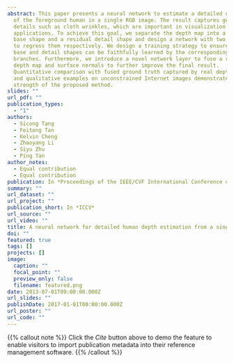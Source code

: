 ```yaml
---
abstract: This paper presents a neural network to estimate a detailed depth map
  of the foreground human in a single RGB image. The result captures geometry
  details such as cloth wrinkles, which are important in visualization
  applications. To achieve this goal, we separate the depth map into a smooth
  base shape and a residual detail shape and design a network with two branches
  to regress them respectively. We design a training strategy to ensure both
  base and detail shapes can be faithfully learned by the corresponding network
  branches. Furthermore, we introduce a novel network layer to fuse a rough
  depth map and surface normals to further improve the final result.
  Quantitative comparison with fused ground truth captured by real depth cameras
  and qualitative examples on unconstrained Internet images demonstrate the
  strength of the proposed method.
slides: ""
url_pdf: ""
publication_types:
  - "1"
authors:
  - Sicong Tang
  - Feitong Tan
  - Kelvin Cheng
  - Zhaoyang Li
  - Siyu Zhu
  - Ping Tan
author_notes:
  - Equal contribution
  - Equal contribution
publication: In *Proceedings of the IEEE/CVF International Conference on Computer Vision*
summary: ""
url_dataset: ""
url_project: ""
publication_short: In *ICCV*
url_source: ""
url_video: ""
title: A neural network for detailed human depth estimation from a single image
doi: ""
featured: true
tags: []
projects: []
image:
  caption: ""
  focal_point: ""
  preview_only: false
  filename: featured.png
date: 2013-07-01T00:00:00.000Z
url_slides: ""
publishDate: 2017-01-01T00:00:00.000Z
url_poster: ""
url_code: ""
---
```

{{% callout note %}}
Click the *Cite* button above to demo the feature to enable visitors to import publication metadata into their reference management software.
{{% /callout %}}